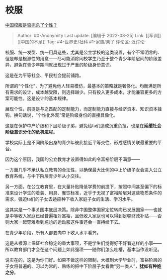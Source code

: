 # 校服
[中国校服是否扼杀了个性？](https://www.zhihu.com/question/51687266/answer/1753607078)

> Author: #0-Anonymity
> Last update: [编辑于 2022-08-25]
> Link: [[军训]] [[中国的不足]]
> Tag: #4-世界史/社科 #1-家族/亲子
> 评论区:
> 泛讨论:

校服、统一发型、统一用具这些，尤其是公立学校的这类设置，有个不常明言的、但是却是根源性的用意——尽可能消除同校学生乃至于整个青少年阶层间的阶级差异，避免在青少年期间就出现过于严重的阶级身份意识。

这是在为平等社会、平民社会提前铺路。

所谓的“个性化”，为了避免他人轻易模仿，最基本的策略就是奢侈化。均衡满足所有需求的设计，成本越受限，则选择越少。只有投入更多成本，才能兼容更多的方案可能性。这是设计的基本规律。

展现个性，前提是与之匹配的定制能力，而定制能力直接与经济资本、知识资本挂钩。换句话说，“个性化外观”常是阶级身份的直接具像化。

这是在保护中产阶级和下层阶级子弟，避免给ta们造成沉重负担，也是在**延缓社会阶级意识分化的危机进程**。

学校实际上是不同阶级出身的青少年彼此接近平等交往、形成感情关联最重要的平台。

因为这个原因，我国的公立教育才设置得如此的令富裕阶层不满意——

一方面几乎不承认私立教育的合法性，以确保最大比例的中上阶级子女会进入公立教育系统，与中下阶层青少年从小交往。

另一方面，在公立教育里，在大量补贴降低学费的前提下，按照中间甚至偏下的标准来设计学生的着装、用具、餐饮标准，近乎于无视了富裕阶层对这些物质条件的需求，强迫ta们的子女去适应种下收入家庭子女的生活、学习水平。

这其实是一个事关国本底层决策。除非中国整体国家定位转向已发展国家——也就是中等收入家庭已经普遍相对富裕，且低收入家庭也可以得到足够财政补贴——否则大家一起穿难看到尴尬的运动服这件事还会一直持续下去。

在青少年阶段，所有人都要向中下收入水平看齐。

这是从根源上保证社会稳定的重大事项，不是学生们觉得好不好看这样的小事——所以教育部门才会在这个问题上如此强项——随你们怎么吐槽，基本当作没听见。

说实在的，这是为你们好。如果不做这样的限制，大概到大学毕业时，富裕阶层的子女将普遍的、习以为常的、熟练的把中下阶层子女看做“另一类人”，**犹如有种姓之分**。
